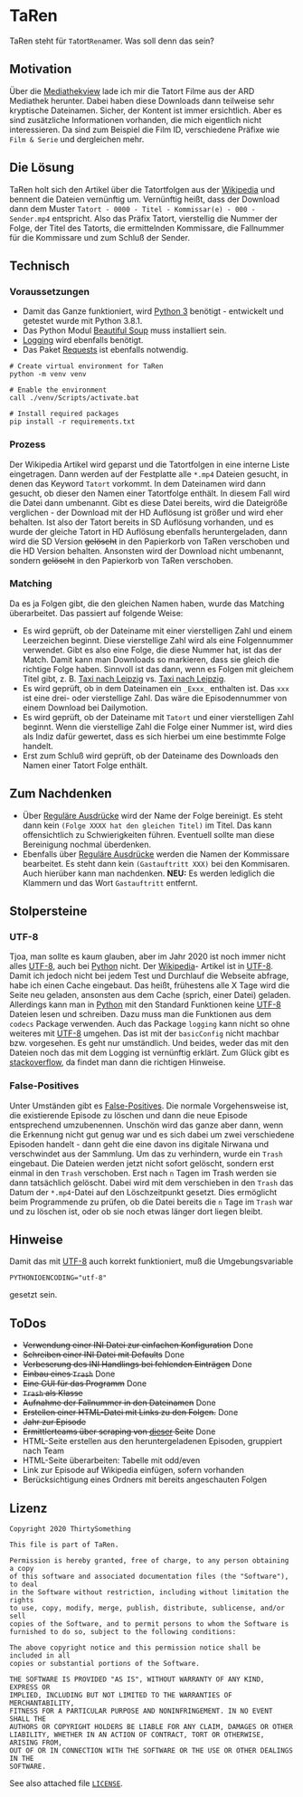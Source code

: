# TaRen

TaRen steht für `Ta`tort`Ren`amer. Was soll denn das sein?

## Motivation

Über die [Mediathekview][mediathekview] lade ich mir die Tatort Filme aus der
ARD Mediathek herunter. Dabei haben diese Downloads dann teilweise sehr
kryptische Dateinamen. Sicher, der Kontent ist immer ersichtlich. Aber es sind
zusätzliche Informationen vorhanden, die mich eigentlich nicht interessieren.
Da sind zum Beispiel die Film ID, verschiedene Präfixe wie `Film & Serie`
und dergleichen mehr.

## Die Lösung

TaRen holt sich den Artikel über die Tatortfolgen aus der [Wikipedia][tatortwiki]
und bennent die Dateien vernünftig um. Vernünftig heißt, dass der Download dann
dem Muster `Tatort - 0000 - Titel - Kommissar(e) - 000 - Sender.mp4` entspricht.
Also das Präfix Tatort, vierstellig die Nummer der Folge, der Titel des Tatorts,
die ermittelnden Kommissare, die Fallnummer für die Kommissare und zum Schluß
der Sender.

## Technisch

### Voraussetzungen

- Damit das Ganze funktioniert, wird [Python 3][python] benötigt - entwickelt
  und getestet wurde mit Python 3.8.1.
- Das Python Modul [Beautiful Soup][beautifulsoup] muss installiert sein.
- [Logging][logging] wird ebenfalls benötigt.
- Das Paket [Requests][requests] ist ebenfalls notwendig.

```batch
# Create virtual environment for TaRen
python -m venv venv

# Enable the environment
call ./venv/Scripts/activate.bat

# Install required packages
pip install -r requirements.txt
```

### Prozess

Der Wikipedia Artikel wird geparst und die Tatortfolgen in eine interne
Liste eingetragen. Dann werden auf der Festplatte alle `*.mp4` Dateien
gesucht, in denen das Keyword `Tatort` vorkommt. In dem Dateinamen wird
dann gesucht, ob dieser den Namen einer Tatortfolge enthält. In diesem Fall
wird die Datei dann umbenannt. Gibt es diese Datei bereits, wird die Dateigröße
verglichen - der Download mit der HD Auflösung ist größer und wird eher
behalten. Ist also der Tatort bereits in SD Auflösung vorhanden, und es wurde
der gleiche Tatort in HD Auflösung ebenfalls heruntergeladen, dann wird die
SD Version ~~gelöscht~~ in den Papierkorb von TaRen verschoben und die HD
Version behalten. Ansonsten wird der Download nicht umbenannt, sondern
~~gelöscht~~ in den Papierkorb von TaRen verschoben.

### Matching

Da es ja Folgen gibt, die den gleichen Namen haben, wurde das Matching
überarbeitet. Das passiert auf folgende Weise:

- Es wird geprüft, ob der Dateiname mit einer vierstelligen Zahl und einem
  Leerzeichen beginnt. Diese vierstellige Zahl wird als eine Folgennummer
  verwendet. Gibt es also eine Folge, die diese Nummer hat, ist das der Match.
  Damit kann man Downloads so markieren, dass sie gleich die richtige Folge haben.
  Sinnvoll ist das dann, wenn es Folgen mit gleichem Titel gibt, z. B.
  [Taxi nach Leipzig][tnlo] vs. [Taxi nach Leipzig][tnln].
- Es wird geprüft, ob in dem Dateinamen ein `_Exxx_` enthalten ist. Das
  `xxx` ist eine drei- oder vierstellige Zahl. Das wäre die Episodennummer
  von einem Download bei Dailymotion.
- Es wird geprüft, ob der Dateiname mit `Tatort` und einer vierstelligen
  Zahl beginnt. Wenn die vierstellige Zahl die Folge einer Nummer ist, wird dies
  als Indiz dafür gewertet, dass es sich hierbei um eine bestimmte Folge handelt.
- Erst zum Schluß wird geprüft, ob der Dateiname des Downloads den Namen einer
  Tatort Folge enthält.

## Zum Nachdenken

- Über [Reguläre Ausdrücke][regexp] wird der Name der Folge bereinigt. Es steht
  dann kein `(Folge XXXX hat den gleichen Titel)` im Titel. Das kann
  offensichtlich zu Schwierigkeiten führen. Eventuell sollte man diese Bereinigung
  nochmal überdenken.
- Ebenfalls über [Reguläre Ausdrücke][regexp] werden die Namen der Kommissare
  bearbeitet. Es steht dann kein `(Gastauftritt XXX)` bei den Kommisaren. Auch
  hierüber kann man nachdenken. **NEU:** Es werden lediglich die Klammern und
  das Wort `Gastauftritt` entfernt.

## Stolpersteine

### UTF-8

Tjoa, man sollte es kaum glauben, aber im Jahr 2020 ist noch immer nicht alles
[UTF-8][utf8], auch bei [Python][python] nicht. Der [Wikipedia][tatortwiki]-
Artikel ist in [UTF-8][utf8]. Damit ich jedoch nicht bei jedem Test und
Durchlauf die Webseite abfrage, habe ich einen Cache eingebaut. Das heißt,
frühestens alle X Tage wird die Seite neu geladen, ansonsten aus dem Cache
(sprich, einer Datei) geladen. Allerdings kann man in [Python][python] mit den
Standard Funktionen keine [UTF-8][utf8] Dateien lesen und schreiben. Dazu muss
man die Funktionen aus dem `codecs` Package verwenden. Auch das Package
`logging` kann nicht so ohne weiteres mit [UTF-8][utf8] umgehen. Das ist
mit der `basicConfig` nicht machbar bzw. vorgesehen. Es geht nur
umständlich. Und beides, weder das mit den Dateien noch das mit dem Logging ist
vernünftig erklärt. Zum Glück gibt es [stackoverflow][stackoverflow], da findet
man dann die richtigen Hinweise.

### False-Positives

Unter Umständen gibt es [False-Positives][fapo]. Die normale Vorgehensweise ist,
die existierende Episode zu löschen und dann die neue Episode entsprechend
umzubenennen. Unschön wird das ganze aber dann, wenn die Erkennung nicht gut
genug war und es sich dabei um zwei verschiedene Episoden handelt - dann geht
die eine davon ins digitale Nirwana und verschwindet aus der Sammlung. Um das
zu verhindern, wurde ein `Trash` eingebaut. Die Dateien werden jetzt nicht
sofort gelöscht, sondern erst einmal in den `Trash` verschoben. Erst nach
`n` Tagen im Trash werden sie dann tatsächlich gelöscht. Dabei wird mit dem
verschieben in den `Trash` das Datum der `*.mp4`-Datei auf den
Löschzeitpunkt gesetzt. Dies ermöglicht beim Programmende zu prüfen, ob die
Datei bereits die `n` Tage im `Trash` war und zu löschen ist, oder ob
sie noch etwas länger dort liegen bleibt.

## Hinweise

Damit das mit [UTF-8][utf8] auch korrekt funktioniert, muß die Umgebungsvariable

```SHELL
PYTHONIOENCODING="utf-8"
```

gesetzt sein.

## ToDos

- ~~Verwendung einer INI Datei zur einfachen Konfiguration~~ Done
- ~~Schreiben einer INI Datei mit Defaults~~ Done
- ~~Verbeserung des INI Handlings bei fehlenden Einträgen~~ Done
- ~~Einbau eines `Trash`~~ Done
- ~~Eine GUI für das Programm~~ Done
- ~~`Trash` als Klasse~~
- ~~Aufnahme der Fallnummer in den Dateinamen~~ Done
- ~~Erstellen einer HTML-Datei mit Links zu den Folgen.~~ Done
- ~~Jahr zur Episode~~
- ~~Ermittlerteams über scraping von [dieser][tatort_teams] Seite~~ Done
- HTML-Seite erstellen aus den heruntergeladenen Episoden, gruppiert nach Team
- HTML-Seite überarbeiten: Tabelle mit odd/even
- Link zur Episode auf Wikipedia einfügen, sofern vorhanden
- Berücksichtigung eines Ordners mit bereits angeschauten Folgen

## Lizenz

```
Copyright 2020 ThirtySomething

This file is part of TaRen.

Permission is hereby granted, free of charge, to any person obtaining a copy
of this software and associated documentation files (the "Software"), to deal
in the Software without restriction, including without limitation the rights
to use, copy, modify, merge, publish, distribute, sublicense, and/or sell
copies of the Software, and to permit persons to whom the Software is
furnished to do so, subject to the following conditions:

The above copyright notice and this permission notice shall be included in all
copies or substantial portions of the Software.

THE SOFTWARE IS PROVIDED "AS IS", WITHOUT WARRANTY OF ANY KIND, EXPRESS OR
IMPLIED, INCLUDING BUT NOT LIMITED TO THE WARRANTIES OF MERCHANTABILITY,
FITNESS FOR A PARTICULAR PURPOSE AND NONINFRINGEMENT. IN NO EVENT SHALL THE
AUTHORS OR COPYRIGHT HOLDERS BE LIABLE FOR ANY CLAIM, DAMAGES OR OTHER
LIABILITY, WHETHER IN AN ACTION OF CONTRACT, TORT OR OTHERWISE, ARISING FROM,
OUT OF OR IN CONNECTION WITH THE SOFTWARE OR THE USE OR OTHER DEALINGS IN THE
SOFTWARE.
```

See also attached file [`LICENSE`](./LICENSE "MIT License").

[beautifulsoup]: https://www.crummy.com/software/BeautifulSoup/
[fapo]: https://en.wikipedia.org/wiki/False_positives_and_false_negatives
[gui01]: ./images/Taren_GUI.png "Startup"
[gui02]: ./images/Taren_GUI_Config.png "Settings"
[gui03]: ./images/Taren_GUI_Done.png "Process done"
[logging]: https://docs.python.org/3/library/logging.html
[mediathekview]: https://mediathekview.de/
[pysimplegui]: https://pysimplegui.readthedocs.io/en/latest/
[python]: https://de.wikipedia.org/wiki/Python_(Programmiersprache)
[regexp]: https://de.wikipedia.org/wiki/Regul%C3%A4rer_Ausdruck
[requests]: https://docs.python-requests.org/en/master/
[stackoverflow]: https://www.stackoverflow.com
[tatort_teams]: https://de.wikipedia.org/wiki/Liste_der_Tatort-Ermittler
[tatortwiki]: https://de.wikipedia.org/wiki/Liste_der_Tatort-Folgen
[tnln]: https://de.wikipedia.org/wiki/Tatort:_Taxi_nach_Leipzig_(2016)
[tnlo]: https://de.wikipedia.org/wiki/Tatort:_Taxi_nach_Leipzig_(1970)
[utf8]: https://de.wikipedia.org/wiki/UTF-8
